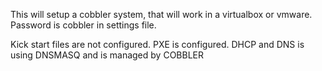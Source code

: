This will setup a cobbler system, that will work in a virtualbox or vmware.
Password is cobbler in settings file.

Kick start files are not configured.
PXE is configured.
DHCP and DNS is using DNSMASQ and is managed by COBBLER

